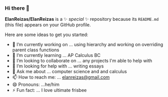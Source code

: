 ### Hi there 👋
**ElanReizas/ElanReizas** is a ✨ _special_ ✨ repository because its `README.md` (this file) appears on your GitHub profile.

Here are some ideas to get you started:

- 🔭 I’m currently working on ... using hierarchy and working on overriding parent class functions
- 🌱 I’m currently learning ... AP Calculus BC
- 👯 I’m looking to collaborate on ... any projects I'm able to help with
- 🤔 I’m looking for help with ... writing essays
- 💬 Ask me about ... computer science and and calculus
- 📫 How to reach me: ... elanreizas@gmail.com
- 😄 Pronouns: ...he/him
- ⚡ Fun fact: ... I love ultimate frisbee
